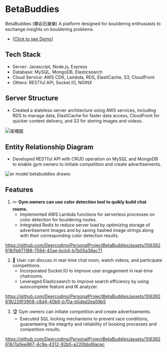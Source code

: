 # BetaBuddies

BetaBuddies (攀岩石樂樂) 
A platform designed for bouldering enthusiasts to exchange insights on bouldering problems.
* [[Click to see Demo](https://youtu.be/p6bnUINLLmQ)]

## Tech Stack 
* Server: Javascript, Node.js, Express
* Database: MySQL, MongoDB, Elasticsearch
* Cloud Service: AWS CDK, Lambda, RDS, ElastiCache, S3, CloudFront
* Others: RESTful API, Socket.IO, NGINX
  
## Server Structure
* Created a stateless server architecture using AWS services, including RDS to manage data, ElastiCache for faster data access, CloudFront for quicker content delivery, and S3 for storing images and videos.

![架構圖](https://github.com/Deercoding/PersonalProjectBetaBuddies/assets/106392618/967ba116-6377-4f28-8c42-eab73d800aad)

## Entity Relationship Diagram 
*  Developed RESTful API with CRUD operation on MySQL and MongoDB to enable gym owners to initiate competition and create advertisements.

![er model betabuddies drawio](https://github.com/Deercoding/PersonalProjectBetaBuddies/assets/106392618/134c52fb-8e84-4ca8-9137-d3a88e0253d0)


## Features

1. :pencil2: **Gym owners can use color detection tool to quikly build chat rooms.**
   * Implemented AWS Lambda functions for serverless processes on color detection for bouldering routes.
   * Integrated Redis to reduce server load by optimizing storage of advertisement Images and by saving hashed image strings along with their corresponding color detection results.

https://github.com/Deercoding/PersonalProjectBetaBuddies/assets/106392618/fb671188-7594-42ae-bcb4-b7b05a38ac71

2. :iphone: User can discuss in real-time chat room, watch videos, and participate competitions.
    *  Incorporated Socket.IO to improve user engagement in real-time chatrooms.
    *   Leveraged Elasticsearch to improve search efficiency by using autocomplete feature and IK analyzer.

https://github.com/Deercoding/PersonalProjectBetaBuddies/assets/106392618/226f3908-c8d4-40b6-b70a-b5ded2ea59b5

3. :trophy: Gym owners can initiate competition and create advertisements.
   *   Executed SQL locking mechanisms to prevent race conditions, guaranteeing the integrity and reliability of booking processes and competition results.

https://github.com/Deercoding/PersonalProjectBetaBuddies/assets/106392618/7a0ee867-4c9a-4312-92b5-a220bbd8acec
